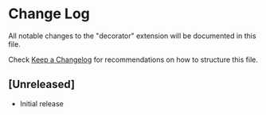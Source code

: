 # Change Log

All notable changes to the "decorator" extension will be documented in this file.

Check [Keep a Changelog](http://keepachangelog.com/) for recommendations on how to structure this file.

## [Unreleased]

- Initial release